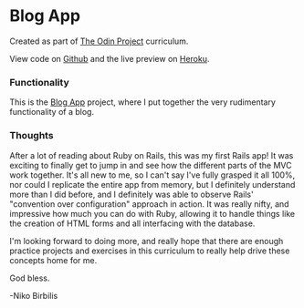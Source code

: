 # Blog App
Created as part of [The Odin Project](https://www.theodinproject.com) curriculum.

View code on [Github](https://github.com/harmolipi/blog_app) and the live preview on [Heroku](https://warm-dusk-33597.herokuapp.com/).

### Functionality

This is the [Blog App](https://www.theodinproject.com/paths/full-stack-ruby-on-rails/courses/ruby-on-rails/lessons/ruby-on-rails-ruby-on-rails) project, where I put together the very rudimentary functionality of a blog.

### Thoughts

After a lot of reading about Ruby on Rails, this was my first Rails app! It was exciting to finally get to jump in and see how the different parts of the MVC work together. It's all new to me, so I can't say I've fully grasped it all 100%, nor could I replicate the entire app from memory, but I definitely understand more than I did before, and I definitely was able to observe Rails' "convention over configuration" approach in action. It was really nifty, and impressive how much you can do with Ruby, allowing it to handle things like the creation of HTML forms and all interfacing with the database.

I'm looking forward to doing more, and really hope that there are enough practice projects and exercises in this curriculum to really help drive these concepts home for me.

God bless.

-Niko Birbilis
